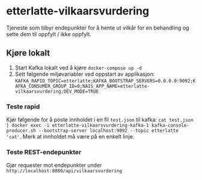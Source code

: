 # etterlatte-vilkaarsvurdering

Tjeneste som tilbyr endepunkter for å hente ut vilkår for en behandling og sette dem til oppfylt / ikke oppfylt.

## Kjøre lokalt

1. Start Kafka lokalt ved å kjøre `docker-compose up -d`
2. Sett følgende miljøvariabler ved oppstart av applikasjon:
   `KAFKA_RAPID_TOPIC=etterlatte;KAFKA_BOOTSTRAP_SERVERS=0.0.0.0:9092;KAFKA_CONSUMER_GROUP_ID=0;NAIS_APP_NAME=etterlatte-vilkaarsvurdering;DEV_MODE=TRUE`

### Teste rapid
Kjør følgende for å poste innholdet i en fil `test.json` til kafka: `cat test.json | docker exec -i etterlatte-vilkaarsvurdering-kafka-1 kafka-console-producer.sh --bootstrap-server localhost:9092 --topic etterlatte 'cat'`.
Merk at innholdet må være på en enkelt linje.

### Teste REST-endepunkter
Gjør requester mot endepunkter under `http://localhost:8080/api/vilkaarsvurdering`